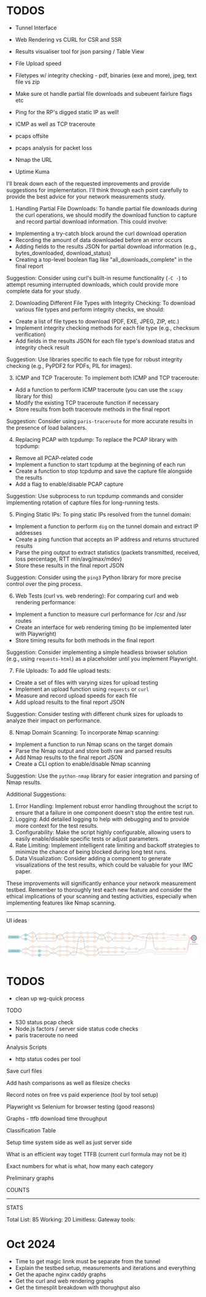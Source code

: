 # TODOS

- Tunnel Interface
- Web Rendering vs CURL for CSR and SSR
- Results visualiser tool for json parsing / Table View
- File Upload speed
- Filetypes w/ integrity checking - pdf, binaries (exe and more), jpeg, text file vs zip
- Make sure ot handle partial file downloads and subeuent fairlure flags etc
- Ping for the RP's digged static IP as well!

- ICMP as well as TCP traceroute
- pcaps offsite
- pcaps analysis for packet loss
- Nmap the URL
- Uptime Kuma


<!-- IN my network measurments testing script here, add a few things.

Let it be able to handle partial file downloads. I am referring to the curl fiel downlaods that happen N times every run! Basically even if here is an rerror you incldue that as an infrimation point in the results, what haooened how muh was downlaoded etc! THis could eman anythgin form having top level boolean flags o additional data points in th final report json! Because theres a hgih changce of being blocked or rate limited and i dont want that to interrup a run. At th every top level also have a flag for allsuccess that means everything went smoothly. 

Instead of downloading just a buffer file, let use download files by type! - Filetypes w/ integrity checking - pdf, binaries (exe and more), jpeg, normal vs zip

DO ICMP as well as TCP traceroute

Remove the pcap librayr and its use! At the start of each run you start tcp dump and then at the end you end it andy ou save that alongisde the results (lets have a flag t keep pcaps on or off)

Ping to the static IP/s that you get after doing dig on the tunnel domain! Keep the results of that too.Also have a structured otput for all the pings! Maybe just the final resultant statsitics like 15 packets transmitted, 15 received, 0% packet loss, time 14020ms
rtt min/avg/max/mdev = 21.684/23.205/28.113/1.709 ms can be parsed!

For the web tests you will do curl vs web rendering of the /csr and /ssr route from the server and compare the timing. Make an interfae for this, forget about th exact implmentation for now (i willl use playwright)

We have N number of file downloads but lets also do filee uploads! I want to see uload speed as well

Lets do an nma of th edomain also! Add that as a CLI tool and do the whole shebag that was doen witht he rest of them (parsed and unparsed) -->


I'll break down each of the requested improvements and provide suggestions for implementation. I'll think through each point carefully to provide the best advice for your network measurements study.

1. Handling Partial File Downloads:
To handle partial file downloads during the curl operations, we should modify the download function to capture and record partial download information. This could involve:

- Implementing a try-catch block around the curl download operation
- Recording the amount of data downloaded before an error occurs
- Adding fields to the results JSON for partial download information (e.g., bytes_downloaded, download_status)
- Creating a top-level boolean flag like "all_downloads_complete" in the final report

Suggestion: Consider using curl's built-in resume functionality (`-C -`) to attempt resuming interrupted downloads, which could provide more complete data for your study.

2. Downloading Different File Types with Integrity Checking:
To download various file types and perform integrity checks, we should:

- Create a list of file types to download (PDF, EXE, JPEG, ZIP, etc.)
- Implement integrity checking methods for each file type (e.g., checksum verification)
- Add fields in the results JSON for each file type's download status and integrity check result

Suggestion: Use libraries specific to each file type for robust integrity checking (e.g., PyPDF2 for PDFs, PIL for images).

3. ICMP and TCP Traceroute:
To implement both ICMP and TCP traceroute:

- Add a function to perform ICMP traceroute (you can use the `scapy` library for this)
- Modify the existing TCP traceroute function if necessary
- Store results from both traceroute methods in the final report

Suggestion: Consider using `paris-traceroute` for more accurate results in the presence of load balancers.

4. Replacing PCAP with tcpdump:
To replace the PCAP library with tcpdump:

- Remove all PCAP-related code
- Implement a function to start tcpdump at the beginning of each run
- Create a function to stop tcpdump and save the capture file alongside the results
- Add a flag to enable/disable PCAP capture

Suggestion: Use subprocess to run tcpdump commands and consider implementing rotation of capture files for long-running tests.

5. Pinging Static IPs:
To ping static IPs resolved from the tunnel domain:

- Implement a function to perform `dig` on the tunnel domain and extract IP addresses
- Create a ping function that accepts an IP address and returns structured results
- Parse the ping output to extract statistics (packets transmitted, received, loss percentage, RTT min/avg/max/mdev)
- Store these results in the final report JSON

Suggestion: Consider using the `ping3` Python library for more precise control over the ping process.

6. Web Tests (curl vs. web rendering):
For comparing curl and web rendering performance:

- Implement a function to measure curl performance for /csr and /ssr routes
- Create an interface for web rendering timing (to be implemented later with Playwright)
- Store timing results for both methods in the final report

Suggestion: Consider implementing a simple headless browser solution (e.g., using `requests-html`) as a placeholder until you implement Playwright.

7. File Uploads:
To add file upload tests:

- Create a set of files with varying sizes for upload testing
- Implement an upload function using `requests` or `curl`
- Measure and record upload speeds for each file
- Add upload results to the final report JSON

Suggestion: Consider testing with different chunk sizes for uploads to analyze their impact on performance.

8. Nmap Domain Scanning:
To incorporate Nmap scanning:

- Implement a function to run Nmap scans on the target domain
- Parse the Nmap output and store both raw and parsed results
- Add Nmap results to the final report JSON
- Create a CLI option to enable/disable Nmap scanning

Suggestion: Use the `python-nmap` library for easier integration and parsing of Nmap results.

Additional Suggestions:
1. Error Handling: Implement robust error handling throughout the script to ensure that a failure in one component doesn't stop the entire test run.
2. Logging: Add detailed logging to help with debugging and to provide more context for the test results.
3. Configurability: Make the script highly configurable, allowing users to easily enable/disable specific tests or adjust parameters.
4. Rate Limiting: Implement intelligent rate limiting and backoff strategies to minimize the chance of being blocked during long test runs.
5. Data Visualization: Consider adding a component to generate visualizations of the test results, which could be valuable for your IMC paper.

These improvements will significantly enhance your network measurement testbed. Remember to thoroughly test each new feature and consider the ethical implications of your scanning and testing activities, especially when implementing features like Nmap scanning.

---
UI ideas

![alt text](image.png)





# TODOS
- clean up wg-quick process


TODO
- 530 status pcap check
- Node.js factors / server side status code checks
- paris traceroute no need

Analysis Scripts 
- http status codes per tool

Save curl files

Add hash comparisons as well as filesize checks

Record notes on free vs paid experience (tool by tool setup)

Playwright vs Selenium for browser testing (good reasons)

Graphs - ttfb download time throughput

Classification Table

Setup time system side as well as just server side

What is an efficient way toget TTFB (current curl formula may not be it)

Exact numbers for what is what, how many each category

Preliminary graphs

COUNTS

---

STATS

Total List: 85
Working: 20
Limitless: 
Gateway tools:




# Oct 2024
- Time to get magic linnk must be separate from the tunnel
- Explain the testbed setup, measurements and iterations and everything
- Get the apache nginx caddy graphs
- Get the curl and web rendering graphs
- Get the timesplit breakdown with thorughput also
